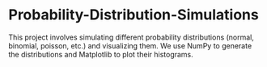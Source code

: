# Probability-Distribution-Simulations
This project involves simulating different probability distributions (normal, binomial, poisson, etc.) and visualizing them. We use NumPy to generate the distributions and Matplotlib to plot their histograms.
